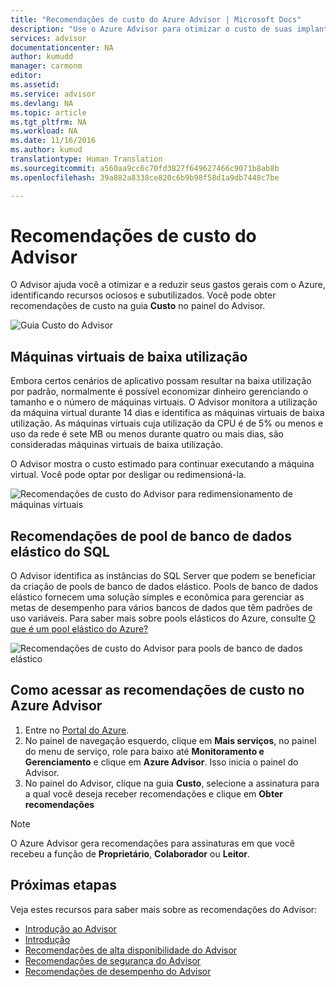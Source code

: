 ```yaml
---
title: "Recomendações de custo do Azure Advisor | Microsoft Docs"
description: "Use o Azure Advisor para otimizar o custo de suas implantações do Azure."
services: advisor
documentationcenter: NA
author: kumudd
manager: carmonm
editor: 
ms.assetid: 
ms.service: advisor
ms.devlang: NA
ms.topic: article
ms.tgt_pltfrm: NA
ms.workload: NA
ms.date: 11/16/2016
ms.author: kumud
translationtype: Human Translation
ms.sourcegitcommit: a560aa9cc6c70fd3827f649627466c9071b8ab8b
ms.openlocfilehash: 39a882a8338ce820c6b9b98f58d1a9db7448c7be

---
```


# <a name="advisor-cost-recommendations"></a>Recomendações de custo do Advisor

O Advisor ajuda você a otimizar e a reduzir seus gastos gerais com o Azure, identificando recursos ociosos e subutilizados. Você pode obter recomendações de custo na guia **Custo** no painel do Advisor.

![Guia Custo do Advisor](./media/advisor-cost-recommendations/advisor-cost-tab2.png)

## <a name="low-utilization-virtual-machines"></a>Máquinas virtuais de baixa utilização 

Embora certos cenários de aplicativo possam resultar na baixa utilização por padrão, normalmente é possível economizar dinheiro gerenciando o tamanho e o número de máquinas virtuais. O Advisor monitora a utilização da máquina virtual durante 14 dias e identifica as máquinas virtuais de baixa utilização. As máquinas virtuais cuja utilização da CPU é de 5% ou menos e uso da rede é sete MB ou menos durante quatro ou mais dias, são consideradas máquinas virtuais de baixa utilização.

O Advisor mostra o custo estimado para continuar executando a máquina virtual. Você pode optar por desligar ou redimensioná-la.  

![Recomendações de custo do Advisor para redimensionamento de máquinas virtuais](./media/advisor-cost-recommendations/advisor-cost-resizevms.png)

## <a name="sql-elastic-database-pool-recommendations"></a>Recomendações de pool de banco de dados elástico do SQL

O Advisor identifica as instâncias do SQL Server que podem se beneficiar da criação de pools de banco de dados elástico. Pools de banco de dados elástico fornecem uma solução simples e econômica para gerenciar as metas de desempenho para vários bancos de dados que têm padrões de uso variáveis. Para saber mais sobre pools elásticos do Azure, consulte [O que é um pool elástico do Azure?](https://azure.microsoft.com/en-us/documentation/articles/sql-database-elastic-pool/)

![Recomendações de custo do Advisor para pools de banco de dados elástico](./media/advisor-cost-recommendations/advisor-cost-elasticdbpools.png)

## <a name="how-to-access-cost-recommendations-in-azure-advisor"></a>Como acessar as recomendações de custo no Azure Advisor

1. Entre no [Portal do Azure](https://portal.azure.com).
2. No painel de navegação esquerdo, clique em **Mais serviços**, no painel do menu de serviço, role para baixo até **Monitoramento e Gerenciamento** e clique em **Azure Advisor**. Isso inicia o painel do Advisor. 
3. No painel do Advisor, clique na guia **Custo**, selecione a assinatura para a qual você deseja receber recomendações e clique em **Obter recomendações**

> [!NOTE]
> O Azure Advisor gera recomendações para assinaturas em que você recebeu a função de **Proprietário**, **Colaborador** ou **Leitor**.

## <a name="next-steps"></a>Próximas etapas

Veja estes recursos para saber mais sobre as recomendações do Advisor:
-  [Introdução ao Advisor](advisor-overview.md)
-  [Introdução](advisor-get-started.md)
-  [Recomendações de alta disponibilidade do Advisor](advisor-cost-recommendations.md)
-  [Recomendações de segurança do Advisor](advisor-cost-recommendations.md)
-  [Recomendações de desempenho do Advisor](advisor-cost-recommendations.md)



<!--HONumber=Nov16_HO3-->



